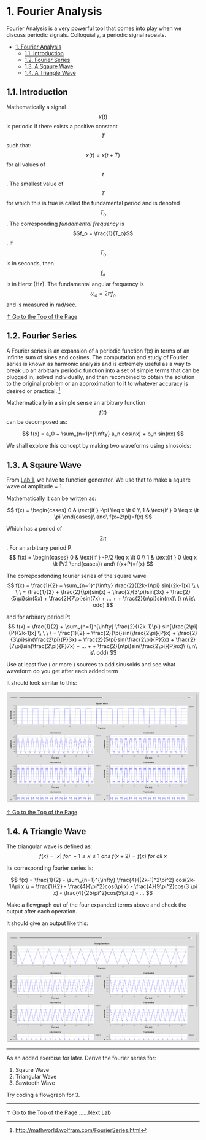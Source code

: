 # 1. Fourier Analysis

Fourier Analysis is a very powerful tool that comes into play when we discuss periodic signals. Colloquially, a periodic signal repeats.  

<!-- TOC -->

- [1. Fourier Analysis](#1-fourier-analysis)
    - [1.1. Introduction](#11-introduction)
    - [1.2. Fourier Series](#12-fourier-series)
    - [1.3. A Sqaure Wave](#13-a-sqaure-wave)
    - [1.4. A Triangle Wave](#14-a-triangle-wave)

<!-- /TOC -->

## 1.1. Introduction

Mathematically a signal $$x(t)$$ is periodic if there exists a positive constant $$T$$ such that:
$$
x(t) = x(t + T)
$$
for all values of $$t$$. The smallest value of $$T$$ for which this is true is called the fundamental period and is denoted $$T_o$$. The corresponding *fundamental frequency* is $$f_o = \frac{1}{T_o}$$. If $$T_o$$ is in seconds, then $$f_o$$ is in Hertz (Hz). The fundamental angular frequency is $$\omega_o = 2\pi f_o$$ and is measured in rad/sec.

[↑ Go to the Top of the Page](#)

## 1.2. Fourier Series

A Fourier series is an expansion of a periodic function f(x) in terms of an infinite sum of sines and cosines. The computation and study of Fourier series is known as harmonic analysis and is extremely useful as a way to break up an arbitrary periodic function into a set of simple terms that can be plugged in, solved individually, and then recombined to obtain the solution to the original problem or an approximation to it to whatever accuracy is desired or practical. [^1]

[^1]: http://mathworld.wolfram.com/FourierSeries.html

Mathermatically in a simple sense an arbitrary function $$f(t)$$ can be decomposed as:

$$
f(x) = a_0 + \sum_{n=1}^{\infty} a_n cos(nx) + b_n sin(nx) 
$$ 


We shall explore this concept by making two waveforms using sinosoids:

## 1.3. A Sqaure Wave

From [Lab 1](../01/), we have te function generator. We use that to make a square wave of amplitude = 1. 

Mathematically it can be written as:

$$
f(x) = 
  \begin{cases} 
   0 & \text{if } -\pi \leq x \lt 0 \\
   1       & \text{if } 0 \leq x \lt \pi
  \end{cases}\ and\ f(x+2\pi)=f(x)
$$ 

Which has a period of $$2\pi$$.  For an arbitrary period P:
$$
f(x) = 
  \begin{cases} 
   0 & \text{if } -P/2 \leq x \lt 0 \\
   1       & \text{if } 0 \leq x \lt P/2
  \end{cases}\ and\ f(x+P)=f(x)
$$


The correposdonding fourier series of the square wave
$$
f(x) = \frac{1}{2} + \sum_{n=1}^{\infty} \frac{2}{(2k-1)\pi} sin[(2k-1)x] \\
\ \ \ = \frac{1}{2} + \frac{2}{\pi}sin(x) + \frac{2}{3\pi}sin(3x) + \frac{2}{5\pi}sin(5x) + \frac{2}{7\pi}sin(7x) + ... + + \frac{2}{n\pi}sin(nx)\ (\ n\ is\ odd)
$$

and for arbirary period P:
$$
f(x) = \frac{1}{2} + \sum_{n=1}^{\infty} \frac{2}{(2k-1)\pi} sin[\frac{2\pi}{P}(2k-1)x] \\
\ \ \ = \frac{1}{2} + \frac{2}{\pi}sin(\frac{2\pi}{P}x) + \frac{2}{3\pi}sin(\frac{2\pi}{P}3x) + \frac{2}{5\pi}sin(\frac{2\pi}{P}5x) + \frac{2}{7\pi}sin(\frac{2\pi}{P}7x) + ... + + \frac{2}{n\pi}sin(\frac{2\pi}{P}nx)\ (\ n\ is\ odd)
$$


Use at least five ( or more ) sources to add sinusoids and see what waveform do you get after each added term

It should look similar to this:

![square wave](img/1.png) 

[↑ Go to the Top of the Page](#)

## 1.4. A Triangle Wave

The triangular wave is defined as:
$$
f(x)=|x|\  for\ -1\leq x \leq 1\ ans\ f(x+2)=f(x)\ for\ all\ x
$$

Its corresponding fourier series is:

$$
f(x) = \frac{1}{2} - \sum_{n=1}^{\infty} \frac{4}{(2k-1)^2\pi^2} cos(2k-1)\pi x \\
= \frac{1}{2} - \frac{4}{\pi^2}cos(\pi x) - \frac{4}{9\pi^2}cos(3 \pi x) - \frac{4}{25\pi^2}cos(5\pi x) - ...
$$

Make a flowgraph out of the four expanded terms above and check the output after each operation. 

It should give an output like this:

![Triangle wave](img/2.png) 

---

As an added exercise for later. Derive the fourier series for:

1.  Sqaure Wave
2.  Triangular Wave
3.  Sawtooth Wave

Try coding a flowgraph for 3.

---

[↑ Go to the Top of the Page](#) ......[Next Lab](../04)

